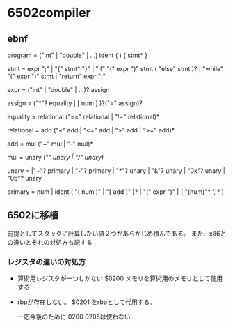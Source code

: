 # 6502compiler

## ebnf

program = ("int" | "double" | ...) ident ( ) { stmt* }

stmt =  expr ";"
     |  "{" stmt* "}"
     |  "if" "(" expr ")" stmt ( "else" stmt )?
     |  "while" "(" expr ")" stmt
     |  "return" expr ";"

expr = ("int" | "double" | ...)? assign

assign = ("*"? equality | \[ num \] )?("=" assign)?

equality = relational ("==" relational | "!=" relational)*

relational = add ("<" add | "<=" add | ">" add | ">=" add)*

add = mul ("+" mul | "-" mul)*

mul = unary ("*" unary | "/" unary)*

unary =  |"+"? primary | "-"? primary | "*"? unary | "&"? unary | "0x"? unary | "0b"? unary

primary = num |  ident ( "( num )" | "\[ add \]" )? | "(" expr ")" | { "(num)"* ','? } 
  
## 6502に移植

前提としてスタックに計算したい値２つがあらかじめ積んである。
また、x86との違いとそれの対処方も記する
  
### レジスタの違いの対処方

- 算術用レジスタが一つしかない
  $0200 メモリを算術用のメモリとして使用する

- rbpが存在しない。
  $0201 をrbpとして代用する。

  一応今後のために
  $0200~$0205は使わない


